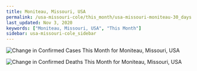 ```yaml
---
title: Moniteau, Missouri, USA
permalink: /usa-missouri-cole/this_month/usa-missouri-moniteau-30_days.html
last_updated: Nov 3, 2020
keywords: ["Moniteau, Missouri, USA", "This Month"]
sidebar: usa-missouri-cole_sidebar
---
```


![Change in Confirmed Cases This Month for Moniteau, Missouri, USA](/covid_tracker/images/graphs/usa-missouri-moniteau-delta_confirmed-30_days_graph.png)

![Change in Confirmed Deaths This Month for Moniteau, Missouri, USA](/covid_tracker/images/graphs/usa-missouri-moniteau-delta_deaths-30_days_graph.png)
